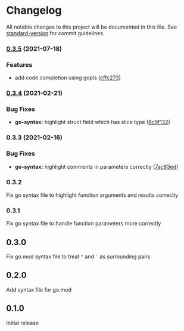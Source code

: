 # Changelog

All notable changes to this project will be documented in this file. See [standard-version](https://github.com/conventional-changelog/standard-version) for commit guidelines.

### [0.3.5](https://github.com/maku693/go-nova/compare/v0.3.4...v0.3.5) (2021-07-18)

### Features

- add code completion using gopls ([cffc273](https://github.com/maku693/go-nova/commit/cffc273a38f4448ec9724e67699013705ff70783))

### [0.3.4](https://github.com/maku693/go-nova/compare/v0.3.3...v0.3.4) (2021-02-21)

### Bug Fixes

- **go-syntax:** highlight struct field which has slice type ([8c9f132](https://github.com/maku693/go-nova/commit/8c9f132cc180cb8e1fd80930ec79630a04dff5d6))

### 0.3.3 (2021-02-16)

### Bug Fixes

- **go-syntax:** highlight comments in parameters correctly ([7ac83ed](https://github.com/maku693/go-nova/commit/7ac83ed7cde7f24b69392837f5c5398adcda57bf))

### 0.3.2

Fix go syntax file to highlight function arguments and results correctly

### 0.3.1

Fix go syntax file to handle function parameters more correctly

## 0.3.0

Fix go.mod syntax file to treat `"` and <code>`</code> as surrounding pairs

## 0.2.0

Add syntax file for go.mod

## 0.1.0

Initial release
